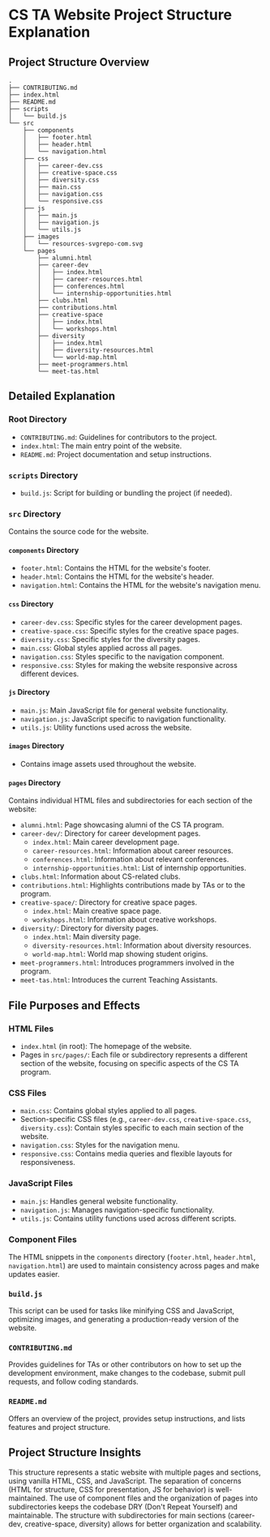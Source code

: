 # CS TA Website Project Structure Explanation

## Project Structure Overview

```
.
├── CONTRIBUTING.md
├── index.html
├── README.md
├── scripts
│   └── build.js
└── src
    ├── components
    │   ├── footer.html
    │   ├── header.html
    │   └── navigation.html
    ├── css
    │   ├── career-dev.css
    │   ├── creative-space.css
    │   ├── diversity.css
    │   ├── main.css
    │   ├── navigation.css
    │   └── responsive.css
    ├── js
    │   ├── main.js
    │   ├── navigation.js
    │   └── utils.js
    ├── images
    │   └── resources-svgrepo-com.svg
    └── pages
        ├── alumni.html
        ├── career-dev
        │   ├── index.html
        │   ├── career-resources.html
        │   ├── conferences.html
        │   └── internship-opportunities.html
        ├── clubs.html
        ├── contributions.html
        ├── creative-space
        │   ├── index.html
        │   └── workshops.html
        ├── diversity
        │   ├── index.html
        │   ├── diversity-resources.html
        │   └── world-map.html
        ├── meet-programmers.html
        └── meet-tas.html
```

## Detailed Explanation

### Root Directory

- `CONTRIBUTING.md`: Guidelines for contributors to the project.
- `index.html`: The main entry point of the website.
- `README.md`: Project documentation and setup instructions.

### `scripts` Directory

- `build.js`: Script for building or bundling the project (if needed).

### `src` Directory

Contains the source code for the website.

#### `components` Directory

- `footer.html`: Contains the HTML for the website's footer.
- `header.html`: Contains the HTML for the website's header.
- `navigation.html`: Contains the HTML for the website's navigation menu.

#### `css` Directory

- `career-dev.css`: Specific styles for the career development pages.
- `creative-space.css`: Specific styles for the creative space pages.
- `diversity.css`: Specific styles for the diversity pages.
- `main.css`: Global styles applied across all pages.
- `navigation.css`: Styles specific to the navigation component.
- `responsive.css`: Styles for making the website responsive across different devices.

#### `js` Directory

- `main.js`: Main JavaScript file for general website functionality.
- `navigation.js`: JavaScript specific to navigation functionality.
- `utils.js`: Utility functions used across the website.

#### `images` Directory

- Contains image assets used throughout the website.

#### `pages` Directory

Contains individual HTML files and subdirectories for each section of the website:

- `alumni.html`: Page showcasing alumni of the CS TA program.
- `career-dev/`: Directory for career development pages.
  - `index.html`: Main career development page.
  - `career-resources.html`: Information about career resources.
  - `conferences.html`: Information about relevant conferences.
  - `internship-opportunities.html`: List of internship opportunities.
- `clubs.html`: Information about CS-related clubs.
- `contributions.html`: Highlights contributions made by TAs or to the program.
- `creative-space/`: Directory for creative space pages.
  - `index.html`: Main creative space page.
  - `workshops.html`: Information about creative workshops.
- `diversity/`: Directory for diversity pages.
  - `index.html`: Main diversity page.
  - `diversity-resources.html`: Information about diversity resources.
  - `world-map.html`: World map showing student origins.
- `meet-programmers.html`: Introduces programmers involved in the program.
- `meet-tas.html`: Introduces the current Teaching Assistants.

## File Purposes and Effects

### HTML Files

- `index.html` (in root): The homepage of the website.
- Pages in `src/pages/`: Each file or subdirectory represents a different section of the website, focusing on specific aspects of the CS TA program.

### CSS Files

- `main.css`: Contains global styles applied to all pages.
- Section-specific CSS files (e.g., `career-dev.css`, `creative-space.css`, `diversity.css`): Contain styles specific to each main section of the website.
- `navigation.css`: Styles for the navigation menu.
- `responsive.css`: Contains media queries and flexible layouts for responsiveness.

### JavaScript Files

- `main.js`: Handles general website functionality.
- `navigation.js`: Manages navigation-specific functionality.
- `utils.js`: Contains utility functions used across different scripts.

### Component Files

The HTML snippets in the `components` directory (`footer.html`, `header.html`, `navigation.html`) are used to maintain consistency across pages and make updates easier.

### `build.js`

This script can be used for tasks like minifying CSS and JavaScript, optimizing images, and generating a production-ready version of the website.

### `CONTRIBUTING.md`

Provides guidelines for TAs or other contributors on how to set up the development environment, make changes to the codebase, submit pull requests, and follow coding standards.

### `README.md`

Offers an overview of the project, provides setup instructions, and lists features and project structure.

## Project Structure Insights

This structure represents a static website with multiple pages and sections, using vanilla HTML, CSS, and JavaScript. The separation of concerns (HTML for structure, CSS for presentation, JS for behavior) is well-maintained. The use of component files and the organization of pages into subdirectories keeps the codebase DRY (Don't Repeat Yourself) and maintainable. The structure with subdirectories for main sections (career-dev, creative-space, diversity) allows for better organization and scalability.